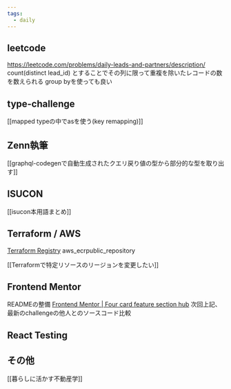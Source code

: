 ```yaml
---
tags:
  - daily
---
```

## leetcode
https://leetcode.com/problems/daily-leads-and-partners/description/
count(distinct lead_id) とすることでその列に限って重複を除いたレコードの数を数えられる
group byを使っても良い

## type-challenge
[[mapped typeの中でasを使う(key remapping)]]
## Zenn執筆
[[graphql-codegenで自動生成されたクエリ戻り値の型から部分的な型を取り出す]]

## ISUCON
[[isucon本用語まとめ]]

## Terraform / AWS
[Terraform Registry](https://registry.terraform.io/providers/hashicorp/aws/latest/docs/resources/ecrpublic_repository)
aws_ecrpublic_repository

[[Terraformで特定リソースのリージョンを変更したい]]

## Frontend Mentor
READMEの整備
[Frontend Mentor | Four card feature section hub](https://www.frontendmentor.io/challenges/four-card-feature-section-weK1eFYK/hub)
次回上記、最新のchallengeの他人とのソースコード比較

## React Testing

## その他

[[暮らしに活かす不動産学]]